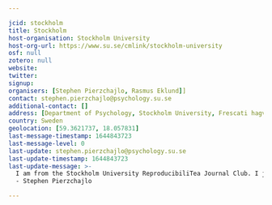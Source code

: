 ```yaml
---

jcid: stockholm
title: Stockholm
host-organisation: Stockholm University
host-org-url: https://www.su.se/cmlink/stockholm-university
osf: null
zotero: null
website: 
twitter: 
signup: 
organisers: [Stephen Pierzchajlo, Rasmus Eklund]]
contact: stephen.pierzchajlo@psychology.su.se
additional-contact: []
address: [Department of Psychology, Stockholm University, Frescati hagvÃ¯Â¿Â½g 9A, Room 213, 106 91, Stockholm]
country: Sweden
geolocation: [59.3621737, 18.057831]
last-message-timestamp: 1644843723
last-message-level: 0
last-update: stephen.pierzchajlo@psychology.su.se
last-update-timestamp: 1644843723
last-update-message: >-
  I am from the Stockholm University ReproducibiliTea Journal Club. I just received an email stating I need to update our journal club details to avoid deactivation. So I am requesting an edit token as per the email.
  - Stephen Pierzchajlo

---
```



